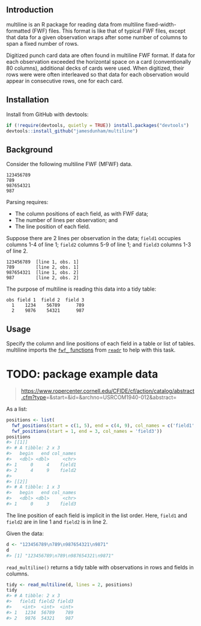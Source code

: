 Introduction
------------

multiline is an R package for reading data from multiline fixed-width-formatted (FWF) files. This format is like that of typical FWF files, except that data for a given observation wraps after some number of columns to span a fixed number of rows.

Digitized punch card data are often found in multiline FWF format. If data for each observation exceeded the horizontal space on a card (conventionally 80 columns), additional decks of cards were used. When digitized, their rows were were often interleaved so that data for each observation would appear in consecutive rows, one for each card.

Installation
------------

Install from GitHub with devtools:

``` r
if (!require(devtools, quietly = TRUE)) install.packages("devtools")
devtools::install_github("jamesdunham/multiline")
```

Background
----------

Consider the following multiline FWF (MFWF) data.

    123456789
    789      
    987654321
    987      

Parsing requires:

-   The column positions of each field, as with FWF data;
-   The number of lines per observation; and
-   The line position of each field.

Suppose there are 2 lines per observation in the data; `field1` occupies columns 1-4 of line 1; `field2` columns 5-9 of line 1; and `field3` columns 1-3 of line 2.

    123456789  [line 1, obs. 1]
    789        [line 2, obs. 1]
    987654321  [line 1, obs. 2]
    987        [line 2, obs. 2]

The purpose of multiline is reading this data into a tidy table:

    obs field 1  field 2  field 3
      1    1234    56789      789
      2    9876    54321      987

Usage
-----

Specify the column and line positions of each field in a table or list of tables. multiline imports the [`fwf_` functions](http://readr.tidyverse.org/reference/read_fwf.html) from [`readr`](http://readr.tidyverse.org/index.html) to help with this task.

TODO: package example data
==========================

> <https://www.ropercenter.cornell.edu/CFIDE/cf/action/catalog/abstract.cfm?type>=&start=&id=&archno=USRCOM1940-012&abstract=

As a list:

``` r
positions <- list(
  fwf_positions(start = c(1, 5), end = c(4, 9), col_names = c('field1', 'field2')),
  fwf_positions(start = 1, end = 3, col_names = 'field3'))
positions
#> [[1]]
#> # A tibble: 2 x 3
#>   begin   end col_names
#>   <dbl> <dbl>     <chr>
#> 1     0     4    field1
#> 2     4     9    field2
#> 
#> [[2]]
#> # A tibble: 1 x 3
#>   begin   end col_names
#>   <dbl> <dbl>     <chr>
#> 1     0     3    field3
```

The line position of each field is implicit in the list order. Here, `field1` and `field2` are in line 1 and `field2` is in line 2.

<!-- Alternatively, as a table:


```r
# TODO: not yet implemented
# positions <- bind_positions(
#   fwf_positions(start = c(1, 5), end = c(4, 9), col_names = c('field1', 'field2')),
#   fwf_positions(start = 1, end = 3, col_names = 'field3'))
# positions
#
# Basically this:
# library(dplyr)
# positions = list(
#     fwf_positions(start = 1, end = 9, col_names = 'field1'),
#     fwf_positions(start = 1, end = 3, col_names = 'field2')) %>%
#   bind_rows(.id = 'line') # %>%
#   mutate(line = as.integer(line))
```

The table should give `start` and `end` column positions, `line` positions, and
the name of each field in `col_names`. -->
Given the data:

``` r
d <- "123456789\n789\n987654321\n9871"
d
#> [1] "123456789\n789\n987654321\n9871"
```

`read_multiline()` returns a tidy table with observations in rows and fields in columns.

``` r
tidy <- read_multiline(d, lines = 2, positions)
tidy
#> # A tibble: 2 x 3
#>   field1 field2 field3
#>    <int>  <int>  <int>
#> 1   1234  56789    789
#> 2   9876  54321    987
```
